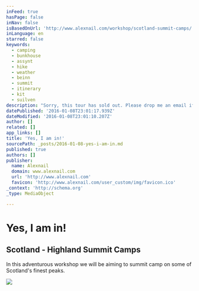 ```yaml
---
inFeed: true
hasPage: false
inNav: false
isBasedOnUrl: 'http://www.alexnail.com/workshop/scotland-summit-camps/'
inLanguage: en
starred: false
keywords:
  - camping
  - bunkhouse
  - assynt
  - hike
  - weather
  - beinn
  - summit
  - itinerary
  - kit
  - suilven
description: "Sorry, this tour has sold out. Please drop me an email if you would like to be included on a future Scotland tour and sign up to the mailing list! In this adventurous workshop we will be aiming to summit camp on some of Scotland's finest peaks."
datePublished: '2016-01-08T23:01:17.939Z'
dateModified: '2016-01-08T23:01:10.207Z'
author: []
related: []
app_links: []
title: 'Yes, I am in!'
sourcePath: _posts/2016-01-08-yes-i-am-in.md
published: true
authors: []
publisher:
  name: Alexnail
  domain: www.alexnail.com
  url: 'http://www.alexnail.com'
  favicon: 'http://www.alexnail.com/user_custom/img/favicon.ico'
_context: 'http://schema.org'
_type: MediaObject

---
```

# Yes, I am in!

<article style=""><h1>Scotland - Highland Summit Camps</h1><p>In this adventurous workshop we will be aiming to summit camp on some of Scotland's finest peaks.</p><img src="https://s3-us-west-2.amazonaws.com/the-grid-img/p/9aedd63834bc34a40002b4e0814a0646cfc4b049.jpg" /></article>